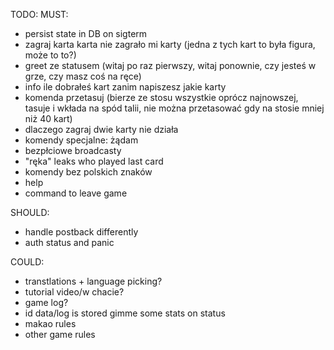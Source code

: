 TODO:
MUST:
- persist state in DB on sigterm
- zagraj karta karta nie zagrało mi karty (jedna z tych kart to była figura, może to to?)
- greet ze statusem (witaj po raz pierwszy, witaj ponownie, czy jesteś w grze, czy masz coś na ręce)
- info ile dobrałeś kart zanim napiszesz jakie karty
- komenda przetasuj (bierze ze stosu wszystkie oprócz najnowszej, tasuje i wkłada na spód talii, nie można przetasować gdy na stosie mniej niż 40 kart)
- dlaczego zagraj dwie karty nie działa
- komendy specjalne: żądam
- bezpłciowe broadcasty
- "ręka" leaks who played last card
- komendy bez polskich znaków
- help <command>
- command to leave game

SHOULD:
- handle postback differently
- auth status and panic

COULD:
- transtlations + language picking?
- tutorial video/w chacie?
- game log?
- id data/log is stored gimme some stats on status
- makao rules
- other game rules